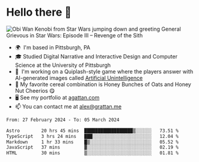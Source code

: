 <!--
**GameDog9988/GameDog9988** is a ✨ _special_ ✨ repository because its `README.md` (this file) appears on your GitHub profile.

Here are some ideas to get you started:

- 🔭 I’m currently working on ...
- 🌱 I’m currently learning ...
- 👯 I’m looking to collaborate on ...
- 🤔 I’m looking for help with ...
- 💬 Ask me about ...
- 📫 How to reach me: ...
- 😄 Pronouns: ...
- ⚡ Fun fact: ...
-->



Hello there 👋
==================================

![Obi Wan Kenobi from Star Wars jumping down and greeting General Grievous in Star Wars: Episode III – Revenge of the Sith](https://github.com/agrattan0820/agrattan0820/assets/51346343/689e56eb-29be-46a5-a079-28ea727b5f7e)


- 🌍  I'm based in Pittsburgh, PA
- 🎓  Studied Digital Narrative and Interactive Design and Computer Science at the University of Pittsburgh
- 👾  I'm working on a Quiplash-style game where the players answer with AI-generated images called [Artificial Unintelligence](https://github.com/agrattan0820/artificial-unintelligence)
- 🥣  My favorite cereal combination is Honey Bunches of Oats and Honey Nut Cheerios 😋
- 🖥️  See my portfolio at [agattan.com](http://agrattan.com/)
- 📫  You can contact me at [alex@grattan.me](mailto:alex@grattan.me)

<!--START_SECTION:waka-->

```txt
From: 27 February 2024 - To: 05 March 2024

Astro        20 hrs 45 mins  ██████████████████▒░░░░░░   73.51 %
TypeScript   3 hrs 24 mins   ███░░░░░░░░░░░░░░░░░░░░░░   12.04 %
Markdown     1 hr 33 mins    █▒░░░░░░░░░░░░░░░░░░░░░░░   05.52 %
JavaScript   37 mins         ▓░░░░░░░░░░░░░░░░░░░░░░░░   02.19 %
HTML         30 mins         ▒░░░░░░░░░░░░░░░░░░░░░░░░   01.81 %
```

<!--END_SECTION:waka-->
